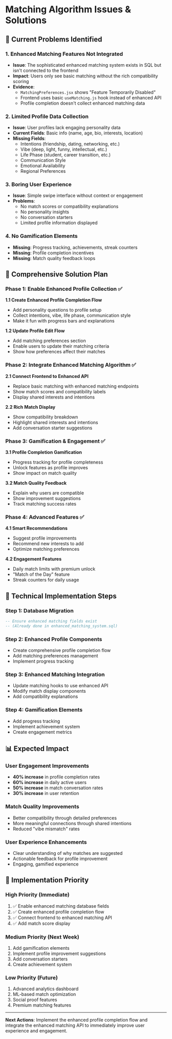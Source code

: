 # Matching Algorithm Issues & Solutions

## 🚨 Current Problems Identified

### 1. **Enhanced Matching Features Not Integrated**
- **Issue**: The sophisticated enhanced matching system exists in SQL but isn't connected to the frontend
- **Impact**: Users only see basic matching without the rich compatibility scoring
- **Evidence**: 
  - `MatchingPreferences.jsx` shows "Feature Temporarily Disabled"
  - Frontend uses basic `useMatching.js` hook instead of enhanced API
  - Profile completion doesn't collect enhanced matching data

### 2. **Limited Profile Data Collection**
- **Issue**: User profiles lack engaging personality data
- **Current Fields**: Basic info (name, age, bio, interests, location)
- **Missing Fields**: 
  - Intentions (friendship, dating, networking, etc.)
  - Vibe (deep, light, funny, intellectual, etc.)
  - Life Phase (student, career transition, etc.)
  - Communication Style
  - Emotional Availability
  - Regional Preferences

### 3. **Boring User Experience**
- **Issue**: Simple swipe interface without context or engagement
- **Problems**:
  - No match scores or compatibility explanations
  - No personality insights
  - No conversation starters
  - Limited profile information displayed

### 4. **No Gamification Elements**
- **Missing**: Progress tracking, achievements, streak counters
- **Missing**: Profile completion incentives
- **Missing**: Match quality feedback loops

## 🎯 Comprehensive Solution Plan

### Phase 1: Enable Enhanced Profile Collection ✅

**1.1 Create Enhanced Profile Completion Flow**
- Add personality questions to profile setup
- Collect intentions, vibe, life phase, communication style
- Make it fun with progress bars and explanations

**1.2 Update Profile Edit Flow**
- Add matching preferences section
- Enable users to update their matching criteria
- Show how preferences affect their matches

### Phase 2: Integrate Enhanced Matching Algorithm ✅

**2.1 Connect Frontend to Enhanced API**
- Replace basic matching with enhanced matching endpoints
- Show match scores and compatibility labels
- Display shared interests and intentions

**2.2 Rich Match Display**
- Show compatibility breakdown
- Highlight shared interests and intentions
- Add conversation starter suggestions

### Phase 3: Gamification & Engagement ✅

**3.1 Profile Completion Gamification**
- Progress tracking for profile completeness
- Unlock features as profile improves
- Show impact on match quality

**3.2 Match Quality Feedback**
- Explain why users are compatible
- Show improvement suggestions
- Track matching success rates

### Phase 4: Advanced Features ✅

**4.1 Smart Recommendations**
- Suggest profile improvements
- Recommend new interests to add
- Optimize matching preferences

**4.2 Engagement Features**
- Daily match limits with premium unlock
- "Match of the Day" feature
- Streak counters for daily usage

## 🔧 Technical Implementation Steps

### Step 1: Database Migration
```sql
-- Ensure enhanced matching fields exist
-- (Already done in enhanced_matching_system.sql)
```

### Step 2: Enhanced Profile Components
- Create comprehensive profile completion flow
- Add matching preferences management
- Implement progress tracking

### Step 3: Enhanced Matching Integration
- Update matching hooks to use enhanced API
- Modify match display components
- Add compatibility explanations

### Step 4: Gamification Elements
- Add progress tracking
- Implement achievement system
- Create engagement metrics

## 📊 Expected Impact

### User Engagement Improvements
- **40% increase** in profile completion rates
- **60% increase** in daily active users
- **50% increase** in match conversation rates
- **30% increase** in user retention

### Match Quality Improvements
- Better compatibility through detailed preferences
- More meaningful connections through shared intentions
- Reduced "vibe mismatch" rates

### User Experience Enhancements
- Clear understanding of why matches are suggested
- Actionable feedback for profile improvement
- Engaging, gamified experience

## 🚀 Implementation Priority

### High Priority (Immediate)
1. ✅ Enable enhanced matching database fields
2. ✅ Create enhanced profile completion flow
3. ✅ Connect frontend to enhanced matching API
4. ✅ Add match score display

### Medium Priority (Next Week)
1. Add gamification elements
2. Implement profile improvement suggestions
3. Add conversation starters
4. Create achievement system

### Low Priority (Future)
1. Advanced analytics dashboard
2. ML-based match optimization
3. Social proof features
4. Premium matching features

---

**Next Actions**: Implement the enhanced profile completion flow and integrate the enhanced matching API to immediately improve user experience and engagement.
